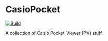 # CasioPocket

[![Build](https://github.com/klaumit/CasioPocket/actions/workflows/apps.yml/badge.svg)](https://github.com/klaumit/CasioPocket/actions/workflows/apps.yml) 

A collection of Casio Pocket Viewer (PV) stuff.
